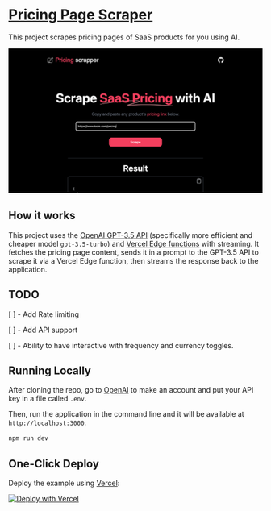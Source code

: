 # [Pricing Page Scraper](https://pricing-scrapper.vercel.app/)

This project scrapes pricing pages of SaaS products for you using AI.

[![Pricing Page Scraper](./public/screenshot.png)](https://pricing-scrapper.vercel.app)

## How it works

This project uses the [OpenAI GPT-3.5 API](https://openai.com/api/) (specifically more efficient and cheaper model `gpt-3.5-turbo`) and [Vercel Edge functions](https://vercel.com/features/edge-functions) with streaming. It fetches the pricing page content, sends it in a prompt to the GPT-3.5 API to scrape it via a Vercel Edge function, then streams the response back to the application.

## TODO

[ ] - Add Rate limiting

[ ] - Add API support

[ ] - Ability to have interactive with frequency and currency toggles.

## Running Locally

After cloning the repo, go to [OpenAI](https://beta.openai.com/account/api-keys) to make an account and put your API key in a file called `.env`.

Then, run the application in the command line and it will be available at `http://localhost:3000`.

```bash
npm run dev
```

## One-Click Deploy

Deploy the example using [Vercel](https://vercel.com?utm_source=github&utm_medium=readme&utm_campaign=vercel-examples):

[![Deploy with Vercel](https://vercel.com/button)](https://vercel.com/new/clone?repository-url=https://github.com/bharathvaj-ganesan/pricing-page-scrapper&project-name=pricing-page-scrapper&repo-name=pricing-page-scrapper)
